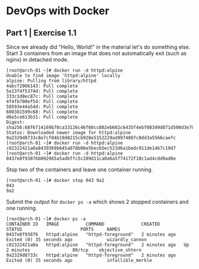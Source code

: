 
# DevOps with Docker
## Part 1 | Exercise 1.1

Since we already did "Hello, World!" in the material let's do something else.  
Start 3 containers from an image that does not automatically exit (such as nginx) in detached mode.

```shell
[root@arch-01 ~]# docker run -d httpd:alpine
Unable to find image 'httpd:alpine' locally
alpine: Pulling from library/httpd
4abcf2066143: Pull complete 
5e13f4f5374d: Pull complete 
333c1d8ec87c: Pull complete 
4f4fb700ef54: Pull complete 
58593e44a54d: Pull complete 
608381599c68: Pull complete 
d6e5ce613b31: Pull complete 
Digest: sha256:68f6714169b70ca33126c46f60cc802eb602c6435f4ebf08349d871d500d3e70
Status: Downloaded newer image for httpd:alpine
9a2329d8733c8e7cf04b19d8215cb928e5152229ad997406fc8dd3a5566caefc
[root@arch-01 ~]# docker run -d httpd:alpine
c82322421a0a8439369b645a078b06e5becb5ec523d6a1bedc911de14b7c19d7
[root@arch-01 ~]# docker run -d httpd:alpine
0437e8f93876b092965a5adbffc5c289d11ca0a6a5f74172f18c1ad4cdd9ad8e
```

Stop two of the containers and leave one container running.

```shell
[root@arch-01 ~]# docker stop 043 9a2
043
9a2
```

Submit the output for `docker ps -a` which shows 2 stopped containers and one running.

```shell
[root@arch-01 ~]# docker ps -a
CONTAINER ID   IMAGE          COMMAND              CREATED         STATUS                      PORTS     NAMES
0437e8f93876   httpd:alpine   "httpd-foreground"   2 minutes ago   Exited (0) 35 seconds ago             wizardly_cannon
c82322421a0a   httpd:alpine   "httpd-foreground"   2 minutes ago   Up 2 minutes                80/tcp    objective_shtern
9a2329d8733c   httpd:alpine   "httpd-foreground"   2 minutes ago   Exited (0) 35 seconds ago             infallible_merkle
```
